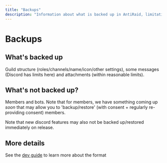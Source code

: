 ```yaml
---
title: "Backups"
description: "Information about what is backed up in AntiRaid, limitations, and additional details."
---
```


# Backups

## What's backed up

Guild structure (roles/channels/name/icon/other settings), some messages (Discord has limits here) and attachments (within reasonable limits).

## What's not backed up?

Members and bots. Note that for members, we have something coming up _soon_ that may allow you to 'backup/restore' (with consent + regularly re-providing consent) members.

Note that new discord features may also not be backed up/restored immediately on release.

## More details

See the [dev guide](../../dev/go_jobs/backups.md) to learn more about the format
